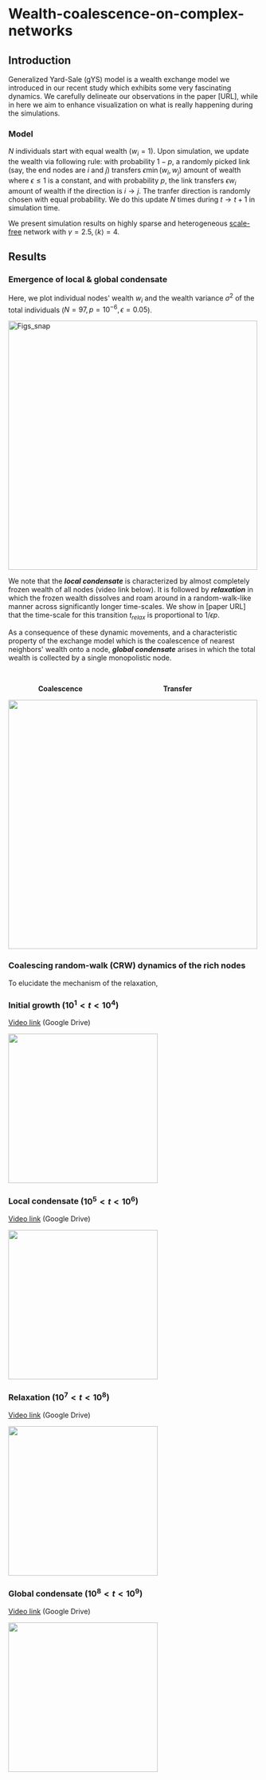 # Wealth-coalescence-on-complex-networks

## Introduction
Generalized Yard-Sale (gYS) model is a wealth exchange model we introduced in our recent study which exhibits some very fascinating dynamics. We carefully delineate our observations in the paper [URL], while in here we aim to enhance visualization on what is really happening during the simulations. 

### Model
$N$ individuals start with equal wealth ($w_i=1$). Upon simulation, we update the wealth via following rule: with probability $1-p$, a randomly picked link (say, the end nodes are $i$ and $j$) transfers $\epsilon \min(w_i,w_j)$ amount of wealth where $\epsilon \le 1$ is a constant, and with probability $p$, the link transfers $\epsilon w_i$ amount of wealth if the direction is $i \rightarrow j$. The tranfer direction is randomly chosen with equal probability. We do this update $N$ times during $t \rightarrow t+1$ in simulation time. 

We present simulation results on highly sparse and heterogeneous [scale-free](https://en.wikipedia.org/wiki/Scale-free_network) network with $\gamma=2.5, \langle k \rangle=4$.

## Results

### Emergence of local & global condensate
Here, we plot individual nodes' wealth $w_i$ and the wealth variance $\sigma^2$ of the total individuals ($N=97, p=10^{-6}, \epsilon=0.05$). 

<img align="center" width="500" alt="Figs_snap" src="https://user-images.githubusercontent.com/73336039/224218576-c6390ebb-98ba-4a54-9f8e-e28576851008.png">

We note that the ***local condensate*** is characterized by almost completely frozen wealth of all nodes (video link below). It is followed by ***relaxation*** in which the frozen wealth dissolves and roam around in a random-walk-like manner across significantly longer time-scales. We show in [paper URL] that the time-scale for this transition $t_{relax}$ is proportional to $1/\epsilon p$. 

As a consequence of these dynamic movements, and a characteristic property of the exchange model which is the coalescence of nearest neighbors' wealth onto a node, ***global condensate*** arises in which the total wealth is collected by a single monopolistic node.

<br />
 
&emsp;&emsp;&emsp;&emsp; **Coalescence** &emsp;&emsp;&emsp;&emsp;&emsp;&emsp;&emsp;&emsp;&emsp;&emsp;&emsp; **Transfer**

<img src="https://user-images.githubusercontent.com/73336039/224312265-6fe85e0a-4bee-4f37-bc9b-9cb0f1d98598.gif" width="500" />
  
<br />

### Coalescing random-walk (CRW) dynamics of the rich nodes
To elucidate the mechanism of the relaxation, 




### Initial growth ($10^1 < t < 10^4$)

[Video link](https://drive.google.com/file/d/1wDLWEYJveX0tX26qWktbd9tYN1gWEwkS/view?usp=share_link) (Google Drive)

<img src="https://user-images.githubusercontent.com/73336039/223454770-ea451211-e225-4506-82f0-6157ff966b3c.png" width="300" height="300" />


### Local condensate ($10^5 < t < 10^6$)

[Video link](https://drive.google.com/file/d/12hHhMHN0Bl-iAV__TnQnWWO1TFTtF0ef/view?usp=share_link) (Google Drive)

<img src="https://user-images.githubusercontent.com/73336039/223454798-75b65b77-4b13-40ae-becd-531accbec6a6.png" width="300" height="300" />


### Relaxation ($10^7 < t < 10^8$)

[Video link](https://drive.google.com/file/d/1-oZu167EcNQZnJlnaDbg2dm_PZQLSlCU/view?usp=share_link) (Google Drive)

<img src="https://user-images.githubusercontent.com/73336039/223454819-97870ff5-b870-4f05-974c-9acb574ba8d3.png" width="300" height="300" />


### Global condensate ($10^8 < t < 10^9$)

[Video link](https://drive.google.com/file/d/1jkMI_qgEmncgAqNV9xwKzFJ3OhkflxvZ/view?usp=share_link) (Google Drive)

<img src="https://user-images.githubusercontent.com/73336039/223454848-c463f3d9-df5d-45e1-89ec-42cc9c689242.png" width="300" height="300" />
